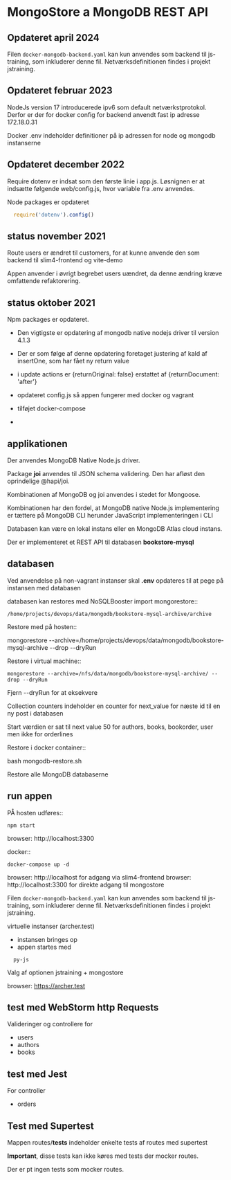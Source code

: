 # MongoStore a MongoDB REST API

## Opdateret april 2024

Filen ``docker-mongodb-backend.yaml`` kan kun anvendes som backend til js-training, som inkluderer denne fil. Netværksdefinitionen findes i projekt jstraining.

## Opdateret februar 2023

NodeJs version 17 introducerede ipv6 som default netværkstprotokol. Derfor er der for docker config for backend anvendt fast ip adresse 172.18.0.31

Docker .env indeholder definitioner på ip adressen for node og mongodb instanserne

## Opdateret december 2022
Require dotenv er indsat som den første linie i app.js. 
Løsnignen er at indsætte følgende web/config.js, hvor variable fra .env anvendes.

Node packages er opdateret

```js
  require('dotenv').config()
```

## status november 2021

Route users er ændret til customers, for at kunne anvende den som backend til slim4-frontend og vite-demo

Appen anvender i øvrigt begrebet users uændret, da denne ændring kræve omfattende refaktorering.


## status oktober 2021

Npm packages er opdateret.

- Den vigtigste er opdatering af mongodb native nodejs driver til version 4.1.3
- Der er som følge af denne opdatering foretaget justering af kald af insertOne, som har fået ny return value
- i update actions er {returnOriginal: false} erstattet af {returnDocument: 'after'}

- opdateret config.js så appen fungerer med docker og vagrant
- tilføjet docker-compose
- 
## applikationen

Der anvendes MongoDB Native Node.js driver.
 
Package **joi** anvendes til JSON schema validering. Den har afløst den oprindelige @hapi/joi.

Kombinationen af MongoDB og joi anvendes i stedet for Mongoose. 

Kombinationen har den fordel, at MongoDB native Node.js implementering er tættere på MongoDB CLI herunder JavaScript implementeringen i CLI

Databasen kan være en lokal instans eller en MongoDB Atlas cloud instans. 

Der er implementeret et REST API til databasen **bookstore-mysql**

## databasen 

Ved anvendelse på non-vagrant instanser skal **.env** opdateres til at pege på instansen med databasen

databasen kan restores med NoSQLBooster import mongorestore::

    /home/projects/devops/data/mongodb/bookstore-mysql-archive/archive
    
Restore med på hosten::

  mongorestore --archive=/home/projects/devops/data/mongodb/bookstore-mysql-archive --drop --dryRun

Restore i virtual machine::

    mongorestore --archive=/nfs/data/mongodb/bookstore-mysql-archive/ --drop --dryRun

Fjern --dryRun for at eksekvere 

Collection counters indeholder en counter for next_value for næste id til en ny post i databasen

Start værdien er sat til next value 50 for authors, books, bookorder, user men ikke for orderlines

Restore i docker container::

  bash mongodb-restore.sh

Restore alle MongoDB databaserne

## run appen
PÅ hosten udføres::

    npm start

browser: http://localhost:3300

docker::

    docker-compose up -d

browser: http://localhost for adgang via slim4-frontend
browser: http://localhost:3300 for direkte adgang til mongostore

Filen ``docker-mongodb-backend.yaml`` kan kun anvendes som backend til js-training, som inkluderer denne fil. Netværksdefinitionen findes i projekt jstraining.


virtuelle instanser (archer.test)

- instansen bringes op
- appen startes med

```shell
  py-js
```
Valg af optionen jstraining + mongostore

browser: https://archer.test

## test med WebStorm http Requests

Valideringer og controllere for

- users
- authors
- books

## test med Jest

For controller

- orders

## Test med Supertest

Mappen routes/__tests__ indeholder enkelte tests af routes med supertest

**Important**, disse tests kan ikke køres med tests der mocker routes.

Der er pt ingen tests som mocker routes.

  
